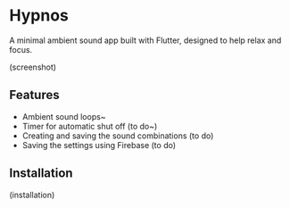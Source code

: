 # Hypnos
A minimal ambient sound app built with Flutter, designed to help relax and focus.

(screenshot)

## Features
- Ambient sound loops~
- Timer for automatic shut off (to do~)
- Creating and saving the sound combinations (to do)
- Saving the settings using Firebase (to do)

## Installation
(installation)